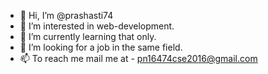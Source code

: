 - 👋 Hi, I’m @prashasti74
- 👀 I’m interested in web-development.
- 🌱 I’m currently learning that only.
- 💞️ I’m looking for a job in the same field.
- 📫 To reach me mail me at - pn16474cse2016@gmail.com

<!---
prashasti74/prashasti74 is a ✨ special ✨ repository because its `README.md` (this file) appears on your GitHub profile.
You can click the Preview link to take a look at your changes.
--->
